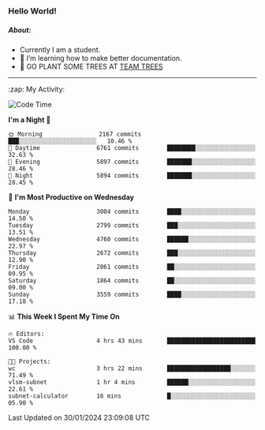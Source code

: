 ### Hello World!

##### About:
- Currently I am a student.
- 🌱 I’m learning how to make better documentation.
- 🌱 GO PLANT SOME TREES AT [TEAM TREES](https://teamtrees.org/)

---
  <summary>:zap: My Activity:</summary>
  
<!--START_SECTION:waka-->
![Code Time](http://img.shields.io/badge/Code%20Time-1%2C278%20hrs%2054%20mins-blue)

**I'm a Night 🦉** 

```text
🌞 Morning                2167 commits        ███░░░░░░░░░░░░░░░░░░░░░░   10.46 % 
🌆 Daytime                6761 commits        ████████░░░░░░░░░░░░░░░░░   32.63 % 
🌃 Evening                5897 commits        ███████░░░░░░░░░░░░░░░░░░   28.46 % 
🌙 Night                  5894 commits        ███████░░░░░░░░░░░░░░░░░░   28.45 % 
```
📅 **I'm Most Productive on Wednesday** 

```text
Monday                   3004 commits        ████░░░░░░░░░░░░░░░░░░░░░   14.50 % 
Tuesday                  2799 commits        ███░░░░░░░░░░░░░░░░░░░░░░   13.51 % 
Wednesday                4760 commits        ██████░░░░░░░░░░░░░░░░░░░   22.97 % 
Thursday                 2672 commits        ███░░░░░░░░░░░░░░░░░░░░░░   12.90 % 
Friday                   2061 commits        ██░░░░░░░░░░░░░░░░░░░░░░░   09.95 % 
Saturday                 1864 commits        ██░░░░░░░░░░░░░░░░░░░░░░░   09.00 % 
Sunday                   3559 commits        ████░░░░░░░░░░░░░░░░░░░░░   17.18 % 
```


📊 **This Week I Spent My Time On** 

```text
🔥 Editors: 
VS Code                  4 hrs 43 mins       █████████████████████████   100.00 % 

🐱‍💻 Projects: 
wc                       3 hrs 22 mins       ██████████████████░░░░░░░   71.49 % 
vlsm-subnet              1 hr 4 mins         ██████░░░░░░░░░░░░░░░░░░░   22.61 % 
subnet-calculator        16 mins             █░░░░░░░░░░░░░░░░░░░░░░░░   05.90 % 
```


 Last Updated on 30/01/2024 23:09:08 UTC
<!--END_SECTION:waka-->
